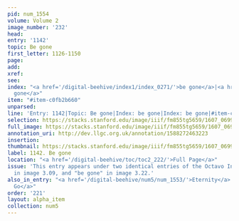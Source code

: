 ```yaml
---
pid: num_1554
volume: Volume 2
image_number: '232'
head:
entry: '1142'
topic: Be gone
first_letter: 1126-1150
page:
add:
xref:
see:
index: "<a href='/digital-beehive/index1/index_0271/'>be gone</a>|<a href='/digital-beehive/index1/index_0271/'>be
  gone</a>"
item: "#item-c0fb2b660"
unparsed:
line: 'Entry: 1142|Topic: Be gone|Index: be gone|Index: be gone|#item-c0fb2b660'
selection: https://stacks.stanford.edu/image/iiif/fm855tg5659/1607_0699/889,1789,2790,191/full/0/default.jpg
full_image: https://stacks.stanford.edu/image/iiif/fm855tg5659/1607_0699/full/full/0/default.jpg
annotation_uri: http://dev.llgc.org.uk/annotation/1588272463223
insertion:
thumbnail: https://stacks.stanford.edu/image/iiif/fm855tg5659/1607_0699/889,1789,600,180/250,/0/default.jpg
label: 1142. Be gone
location: "<a href='/digital-beehive/toc/toc2_222/'>Full Page</a>"
issue: 'This entry appears under two identical entries of the Octavo Index: "be gone"
  in image 3.09, and "be gone" in image 3.22.'
also_in_entry: "<a href='/digital-beehive/num5/num_1553/'>Eternity</a>|<a href='/digital-beehive/num5/num_1555/'>To
  Go</a>"
order: '221'
layout: alpha_item
collection: num5
---
```

